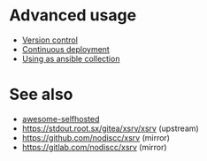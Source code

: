 # Advanced usage

- [Version control](version-control.md)
- [Continuous deployment](continuous-deployment.md)
- [Using as ansible collection](using-as-ansible-collection.md)

# See also

- [awesome-selfhosted](https://github.com/awesome-selfhosted/awesome-selfhosted)
- https://stdout.root.sx/gitea/xsrv/xsrv (upstream)
- https://github.com/nodiscc/xsrv (mirror)
- https://gitlab.com/nodiscc/xsrv (mirror)

